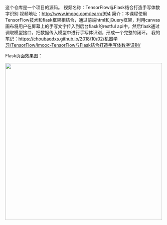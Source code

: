 这个仓库是一个项目的源码。
视频名称：TensorFlow与Flask结合打造手写体数字识别
视频地址：http://www.imooc.com/learn/994
简介：本课程使用TensorFlow技术和flask框架相结合，通过前端html和jQuery框架，利用canvas画布将用户在屏幕上的手写文字传入到后台flask的restful api中，然后flask通过调取模型接口，把数据传入模型中进行手写体识别，形成一个完整的闭环。
我的笔记：https://choubaodxs.github.io/2018/10/02/机器学习/TensorFlow/imooc-TensorFlow与Flask结合打造手写体数字识别/

Flask页面效果图：
<div algin="center"><img width="500" src="https://choubaodxs.github.io/2018/10/02/机器学习/TensorFlow/imooc-TensorFlow与Flask结合打造手写体数字识别/TensorFlow与Flask结合打造手写数字识别.jpg"></div>


